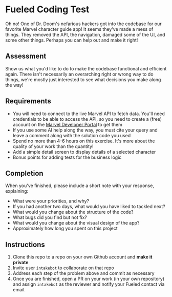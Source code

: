# Fueled Coding Test
Oh no! One of Dr. Doom's nefarious hackers got into the codebase for our favorite Marvel character guide app! It seems they've made a mess of things. They removed the API, the navigation, damaged some of the UI, and some other things. Perhaps you can help out and make it right!

## Assessment
Show us what you'd like to do to make the codebase functional and efficient again. There isn't necessarily an overarching right or wrong way to do things, we're mostly just interested to see what decisions you make along the way!

## Requirements
- You will need to connect to the live Marvel API to fetch data. You'll need credentials to be able to access the API, so you need to create a (free) account on the [Marvel Developer Portal](https://developer.marvel.com/) to get them
- If you use some AI help along the way, you must cite your query and leave a comment along with the solution code you used
- Spend no more than 4-6 hours on this exercise. It's more about the quality of your work than the quantity!
- Add a simple detail screen to display details of a selected character
- Bonus points for adding tests for the business logic

## Completion
When you've finished, please include a short note with your response, explaining:
- What were your priorities, and why?
- If you had another two days, what would you have liked to tackled next?
- What would you change about the structure of the code?
- What bugs did you find but not fix?
- What would you change about the visual design of the app?
- Approximately how long you spent on this project

## Instructions
1. Clone this repo to a repo on your own Github account and **make it private**
2. Invite user `intakebot` to collaborate on that repo
3. Address each step of the problem above and commit as necessary
4. Once you are finished, open a PR on your work (in your own repository) and assign `intakebot` as the reviewer and notify your Fueled contact via email.
